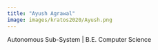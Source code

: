 ```yaml
---
title: "Ayush Agrawal"
image: images/kratos2020/Ayush.png
---
```

Autonomous Sub-System |
B.E. Computer Science

